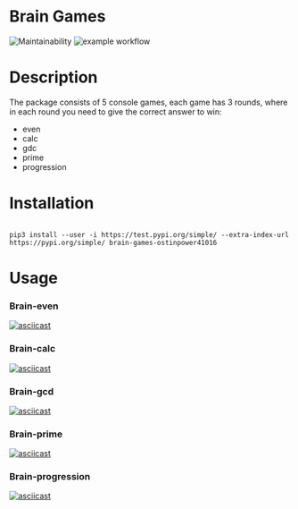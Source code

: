 # Brain Games

 ![Maintainability](https://api.codeclimate.com/v1/badges/a99a88d28ad37a79dbf6/maintainability) ![example workflow](https://github.com/OstinPower41016/python-project-lvl1/actions/workflows/pylint.yml/badge.svg)

# Description
The package consists of 5 console games, each game has 3 rounds, where in each round you need to give the correct answer to win:
- even
- calc
- gdc
- prime
- progression

# Installation
<code>
pip3 install --user -i https://test.pypi.org/simple/ --extra-index-url https://pypi.org/simple/ brain-games-ostinpower41016
</code>

# Usage

### Brain-even
[![asciicast](https://asciinema.org/a/WtaaweTFWwesfyUsckuUQ8EcN.svg)](https://asciinema.org/a/WtaaweTFWwesfyUsckuUQ8EcN)

### Brain-calc
[![asciicast](https://asciinema.org/a/SOllj2mTruoIF47Mg3rZKYi40.svg)](https://asciinema.org/a/SOllj2mTruoIF47Mg3rZKYi40)

### Brain-gcd
[![asciicast](https://asciinema.org/a/rslY24J9rjn1GCB66V1PIZ82r.svg)](https://asciinema.org/a/rslY24J9rjn1GCB66V1PIZ82r)

### Brain-prime
[![asciicast](https://asciinema.org/a/pNIIh3tvFvlrWgrVhpSJ1JMwG.svg)](https://asciinema.org/a/pNIIh3tvFvlrWgrVhpSJ1JMwG)

### Brain-progression
[![asciicast](https://asciinema.org/a/HmQi7WeLS1lj17pqEaxQhW3hM.svg)](https://asciinema.org/a/HmQi7WeLS1lj17pqEaxQhW3hM)
